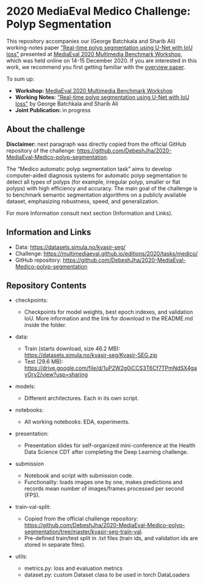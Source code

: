 # 2020 MediaEval Medico Challenge: Polyp Segmentation

This repository accompanies our (George Batchkala and Sharib Ali) working-notes paper ["Real-time polyp segmentation using U-Net with IoU loss"](https://www.eigen.no/MediaEval_20_paper_30.pdf) presented at [MediaEval 2020
Multimedia Benchmark Workshop](https://eigen.no), which was held online on 14-15 December 2020. If you are interested in this work, we recommend you first getting familiar with the [overview paper](https://www.eigen.no/MediaEval_20_paper_1.pdf).

To sum up:
* **Workshop:** [MediaEval 2020 Multimedia Benchmark Workshop](https://eigen.no)
* **Working Notes:** ["Real-time polyp segmentation using U-Net with IoU loss"](https://www.eigen.no/MediaEval_20_paper_30.pdf) by George Batchkala and Sharib Ali
* **Joint Publication:** in progress


## About the challenge
**Disclaimer:** next paragraph was directly copied from the official GitHub repository of the challenge: https://github.com/DebeshJha/2020-MediaEval-Medico-polyp-segmentation.

The “Medico automatic polyp segmentation task” aims to develop computer-aided diagnosis systems for automatic polyp segmentation to detect all types of polyps (for example, irregular polyp, smaller or flat polyps) with high efficiency and accuracy. The main goal of the challenge is to benchmark semantic segmentation algorithms on a publicly available dataset, emphasizing robustness, speed, and generalization.

For more Information consult next section (Information and Links).

## Information and Links

- Data: https://datasets.simula.no/kvasir-seg/
- Challenge: https://multimediaeval.github.io/editions/2020/tasks/medico/
- GitHub repository: https://github.com/DebeshJha/2020-MediaEval-Medico-polyp-segmentation

## Repository Contents

- checkpoints:
    - Checkpoints for model weights, best epoch indexes, and validation IoU. More information and the link for download in the README.md inside the folder.

- data:
    - Train (starts download, size 46.2 MB): https://datasets.simula.no/kvasir-seg/Kvasir-SEG.zip
    - Test (29.6 MB): https://drive.google.com/file/d/1uP2W2g0iCCS3T6Cf7TPmNdSX4gayOrv2/view?usp=sharing

- models:
    - Different architectures. Each in its own script.

- notebooks:
    - All working notebooks: EDA, experiments.

- presentation:
    - Presentation slides for self-organized mini-conference at the Health Data Science CDT after completing the Deep Learning challenge.

- submission
    - Notebook and script with submission code.
    - Functionality: loads images one by one, makes predictions and records mean number of images/frames processed per second (FPS).

- train-val-split:
    - Copied from the official challenge repository: https://github.com/DebeshJha/2020-MediaEval-Medico-polyp-segmentation/tree/master/kvasir-seg-train-val.
    - Pre-defined train/test split in .txt files (train ids, and validation ids are stored in separate files).

- utils:
    - metrics.py: loss and evaluation metrics
    - dataset.py: custom Dataset class to be used in torch DataLoaders
